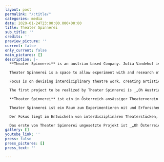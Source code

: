 ```yaml
---
layout: post
permalink: "/:title/"
categories: media
date: 2020-01-24T23:00:00.000+00:00
title: Theater Spinnerei
sub_title: ''
credits: ''
preview_picture: ''
current: false
only_current: false
main_pictures: []
description: |-
  **Theater Spinnerei** is an austrian based Company. Julia Vandehof is the artistic director.

  Theater Spinnerei is a space to allow experiment with and research of theatrical practise and other related art forms.

  Focus is on devising interdiciplinary theatre work, creating artistic research and sharing the practise in workshops. Therefore Theater Spinnerei chooses regional and international Collaborations.

  The first project to be realized by Theater Spinnerei is _„Oh Austria“_. The theatrical research unfolds between a feeling of homesickness, homeland love and the critical discussion abouth the „identity“ of Austria and the term „home“. It will be developed with friendly support of Viertelfestival Niederösterreich 2020.

  **Theater Spinnerei** ist ein in Österreich ansässiger Theaterverein unter der künstlerischen Leitung von Julia Vandehof.

  Theater Spinnerei ist ein Raum zum Experimentieren mit und Erforschen von theatralen Praxen und artverwandten Kunstformen.

  Der Fokus liegt im Entwickeln von interdisziplinären Theaterstücken, Erarbeiten von künstlerischen Recherchen und der Vermittlung durch Workshops. Dafür werden regionale und internationale Kollaborationen gewählt.

  Das erste von Theater Spinnerei umgesetzte Projekt ist _„Oh Österreich“_. Der theatrale Research ist eine Auseinandersetzung mit der „Identität“ Österreichs und des Begriffes „Home“ (Heimat, zu Hause, Haus) und wurde aufgrund der freundlichen Unterstützung desViertelfestivals Niederösterreich 2020 ermöglicht.
gallery: []
youtube_link: ''
press: false
press_pictures: []
press_text: ''

---
```


